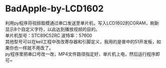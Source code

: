# BadApple-by-LCD1602
利用py程序将视频取模通过串口发送至单片机，写入LCD1602的CGRAM，刷新显示8个自定义字符，以此达到播放视频的目的。  
单片机型号：STC89C52RC    波特率：57600      
其他型号可以在keil工程中改改寄存器和引脚定义，我用的是普中的51开发板，如果你也一样就不用改了。  
py程序里把串口号改一改，MP4文件路径指定好，单片机上电，然后运行程序即可~  
